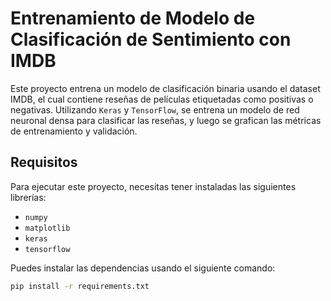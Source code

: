 # Entrenamiento de Modelo de Clasificación de Sentimiento con IMDB

Este proyecto entrena un modelo de clasificación binaria usando el dataset IMDB, el cual contiene reseñas de películas etiquetadas como positivas o negativas. Utilizando `Keras` y `TensorFlow`, se entrena un modelo de red neuronal densa para clasificar las reseñas, y luego se grafican las métricas de entrenamiento y validación.

## Requisitos

Para ejecutar este proyecto, necesitas tener instaladas las siguientes librerías:

- `numpy`
- `matplotlib`
- `keras`
- `tensorflow`

Puedes instalar las dependencias usando el siguiente comando:

```bash
pip install -r requirements.txt
